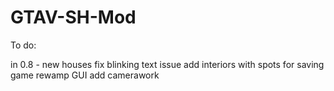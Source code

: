 # GTAV-SH-Mod

To do:

in 0.8 - new houses
fix blinking text issue
add interiors with spots for saving game
rewamp GUI
add camerawork
